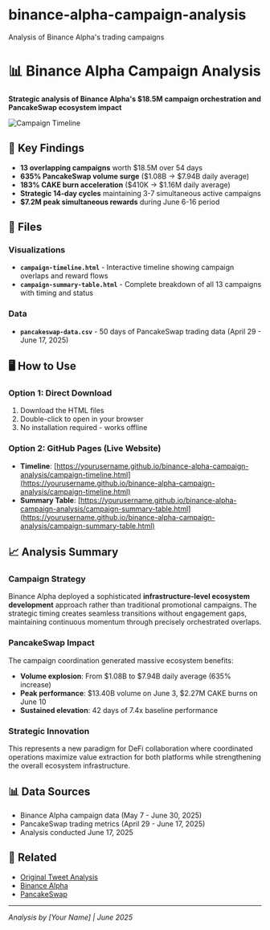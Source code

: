 # binance-alpha-campaign-analysis
Analysis of Binance Alpha's trading campaigns

# 📊 Binance Alpha Campaign Analysis

**Strategic analysis of Binance Alpha's $18.5M campaign orchestration and PancakeSwap ecosystem impact**

![Campaign Timeline](https://via.placeholder.com/800x400/667eea/ffffff?text=Campaign+Timeline+Visualization)

## 🚀 Key Findings

- **13 overlapping campaigns** worth $18.5M over 54 days
- **635% PancakeSwap volume surge** ($1.08B → $7.94B daily average)
- **183% CAKE burn acceleration** ($410K → $1.16M daily average)
- **Strategic 14-day cycles** maintaining 3-7 simultaneous active campaigns
- **$7.2M peak simultaneous rewards** during June 6-16 period

## 📁 Files

### Visualizations
- **`campaign-timeline.html`** - Interactive timeline showing campaign overlaps and reward flows
- **`campaign-summary-table.html`** - Complete breakdown of all 13 campaigns with timing and status

### Data
- **`pancakeswap-data.csv`** - 50 days of PancakeSwap trading data (April 29 - June 17, 2025)

## 🖥️ How to Use

### Option 1: Direct Download
1. Download the HTML files
2. Double-click to open in your browser
3. No installation required - works offline

### Option 2: GitHub Pages (Live Website)
- **Timeline**: [https://yourusername.github.io/binance-alpha-campaign-analysis/campaign-timeline.html](https://yourusername.github.io/binance-alpha-campaign-analysis/campaign-timeline.html)
- **Summary Table**: [https://yourusername.github.io/binance-alpha-campaign-analysis/campaign-summary-table.html](https://yourusername.github.io/binance-alpha-campaign-analysis/campaign-summary-table.html)

## 📈 Analysis Summary

### Campaign Strategy
Binance Alpha deployed a sophisticated **infrastructure-level ecosystem development** approach rather than traditional promotional campaigns. The strategic timing creates seamless transitions without engagement gaps, maintaining continuous momentum through precisely orchestrated overlaps.

### PancakeSwap Impact
The campaign coordination generated massive ecosystem benefits:
- **Volume explosion**: From $1.08B to $7.94B daily average (635% increase)
- **Peak performance**: $13.40B volume on June 3, $2.27M CAKE burns on June 10
- **Sustained elevation**: 42 days of 7.4x baseline performance

### Strategic Innovation
This represents a new paradigm for DeFi collaboration where coordinated operations maximize value extraction for both platforms while strengthening the overall ecosystem infrastructure.

## 📊 Data Sources

- Binance Alpha campaign data (May 7 - June 30, 2025)
- PancakeSwap trading metrics (April 29 - June 17, 2025)
- Analysis conducted June 17, 2025

## 🔗 Related

- [Original Tweet Analysis](https://twitter.com/yourusername/status/...)
- [Binance Alpha](https://www.binance.com/en/alpha)
- [PancakeSwap](https://pancakeswap.finance/)

---
*Analysis by [Your Name] | June 2025*
